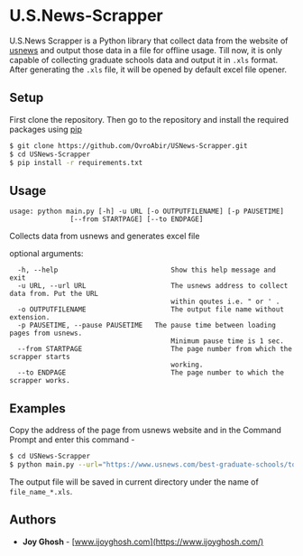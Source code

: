 # U.S.News-Scrapper

U.S.News Scrapper is a Python library that collect data from the website of [usnews](https://www.usnews.com/best-graduate-schools) and output those data in a file for offline usage. Till now, it is only capable of collecting graduate schools data and output it in `.xls` format. After generating the `.xls` file, it will be opened by default excel file opener.

## Setup

First clone the repository. Then go to the repository and install the required packages using [pip](https://pip.pypa.io/en/stable/)
```bash
$ git clone https://github.com/OvroAbir/USNews-Scrapper.git
$ cd USNews-Scrapper
$ pip install -r requirements.txt
```

## Usage

```
usage: python main.py [-h] -u URL [-o OUTPUTFILENAME] [-p PAUSETIME]
               [--from STARTPAGE] [--to ENDPAGE]
```
Collects data from usnews and generates excel file

optional arguments:
```
  -h, --help            		        Show this help message and exit
  -u URL, --url URL     		        The usnews address to collect data from. Put the URL
                        		        within qoutes i.e. " or ' .
  -o OUTPUTFILENAME     		        The output file name without extension.
  -p PAUSETIME, --pause PAUSETIME   The pause time between loading pages from usnews.
                        		        Minimum pause time is 1 sec.
  --from STARTPAGE      		        The page number from which the scrapper starts
                        		        working.
  --to ENDPAGE          		        The page number to which the scrapper works.
```

## Examples

Copy the address of the page from usnews website and in the Command Prompt and enter this command -

```bash
$ cd USNews-Scrapper
$ python main.py --url="https://www.usnews.com/best-graduate-schools/top-science-schools/computer-science-rankings" -o file_name -p 2 --from=2 --to=5 
```
The output file will be saved in current directory under the name of `file_name_*.xls`. 

## Authors

* **Joy Ghosh** - [www.ijoyghosh.com](https://www.ijoyghosh.com/)
